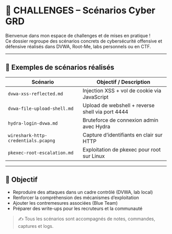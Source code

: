 # 🎯 CHALLENGES – Scénarios Cyber GRD

Bienvenue dans mon espace de challenges et de mises en pratique !  
Ce dossier regroupe des scénarios concrets de cybersécurité offensive et défensive réalisés dans DVWA, Root-Me, labs personnels ou en CTF.

---

## 🧪 Exemples de scénarios réalisés

| Scénario                     | Objectif / Description                                      |
|-----------------------------|-------------------------------------------------------------|
| `dvwa-xss-reflected.md`     | Injection XSS + vol de cookie via JavaScript               |
| `dvwa-file-upload-shell.md` | Upload de webshell + reverse shell via port 4444           |
| `hydra-login-dvwa.md`       | Bruteforce de connexion admin avec Hydra                   |
| `wireshark-http-credentials.pcapng` | Capture d’identifiants en clair sur HTTP        |
| `pkexec-root-escalation.md` | Exploitation de pkexec pour root sur Linux                 |

---

## 🧠 Objectif

- Reproduire des attaques dans un cadre contrôlé (DVWA, lab local)
- Renforcer la compréhension des mécanismes d’exploitation
- Ajouter les contremesures associées (Blue Team)
- Préparer des write-ups pour les recruteurs et la communauté

> ✍️ Tous les scénarios sont accompagnés de notes, commandes, captures et logs.